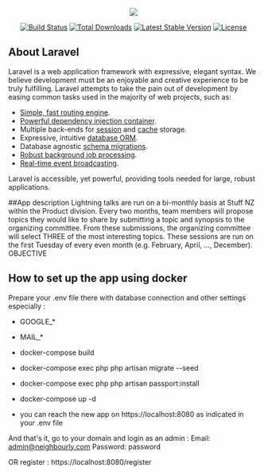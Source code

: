 <p align="center"><img src="https://laravel.com/assets/img/components/logo-laravel.svg"></p>

<p align="center">
<a href="https://travis-ci.org/laravel/framework"><img src="https://travis-ci.org/laravel/framework.svg" alt="Build Status"></a>
<a href="https://packagist.org/packages/laravel/framework"><img src="https://poser.pugx.org/laravel/framework/d/total.svg" alt="Total Downloads"></a>
<a href="https://packagist.org/packages/laravel/framework"><img src="https://poser.pugx.org/laravel/framework/v/stable.svg" alt="Latest Stable Version"></a>
<a href="https://packagist.org/packages/laravel/framework"><img src="https://poser.pugx.org/laravel/framework/license.svg" alt="License"></a>
</p>

## About Laravel

Laravel is a web application framework with expressive, elegant syntax. We believe development must be an enjoyable and creative experience to be truly fulfilling. Laravel attempts to take the pain out of development by easing common tasks used in the majority of web projects, such as:

- [Simple, fast routing engine](https://laravel.com/docs/routing).
- [Powerful dependency injection container](https://laravel.com/docs/container).
- Multiple back-ends for [session](https://laravel.com/docs/session) and [cache](https://laravel.com/docs/cache) storage.
- Expressive, intuitive [database ORM](https://laravel.com/docs/eloquent).
- Database agnostic [schema migrations](https://laravel.com/docs/migrations).
- [Robust background job processing](https://laravel.com/docs/queues).
- [Real-time event broadcasting](https://laravel.com/docs/broadcasting).

Laravel is accessible, yet powerful, providing tools needed for large, robust applications.

##App description
Lightning talks are run on a bi​-monthly basis at Stuff NZ within the Product division. Every two months, team members will propose topics they would like to share by submitting a topic and synopsis to the organizing committee.
From these submissions, the organizing committee will select THREE of the most interesting topics.
These sessions are run on the first Tuesday of every even ​month (e.g. February, April, ..., December). OBJECTIVE

## How to set up the app using docker
Prepare your .env file there with database connection and other settings especially :
- GOOGLE_*
- MAIL_*

- docker-compose build
- docker-compose exec php php artisan migrate --seed
- docker-compose exec php php artisan passport:install

- docker-compose up -d

- you can reach the new app on https://localhost:8080 
as indicated in your .env file

And that's it, go to your domain and login as an admin :
Email: admin@neighbourly.com
Password: password

OR register :
https://localhost:8080/register


